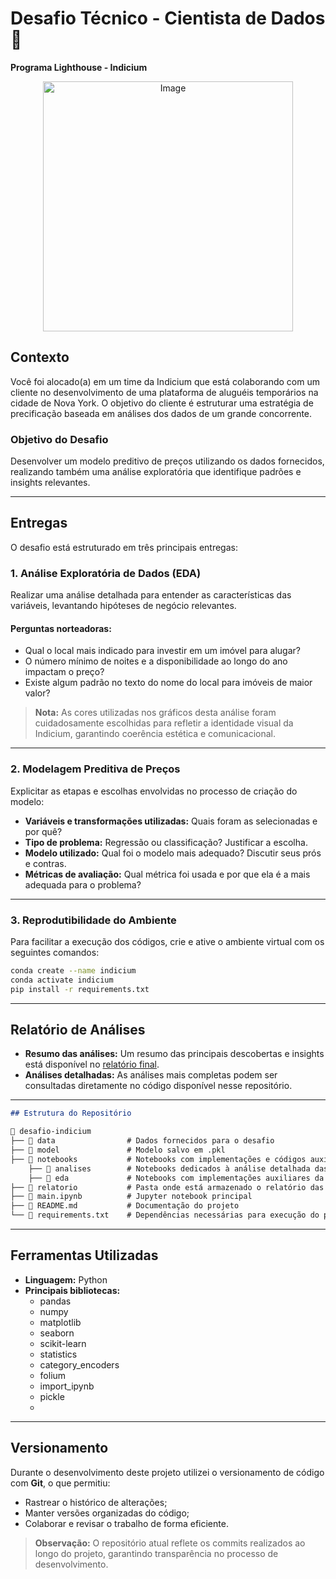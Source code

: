 # Desafio Técnico - Cientista de Dados 🚀  
**Programa Lighthouse - Indicium**

<div align="center">
  <img src="https://github.com/user-attachments/assets/c8b636a6-9475-4ddb-8bd9-f9f80da3c424" alt="Image" width="400"/>
</div>
  
## Contexto  
Você foi alocado(a) em um time da Indicium que está colaborando com um cliente no desenvolvimento de uma plataforma de aluguéis temporários na cidade de Nova York. O objetivo do cliente é estruturar uma estratégia de precificação baseada em análises dos dados de um grande concorrente.  

### Objetivo do Desafio  
Desenvolver um modelo preditivo de preços utilizando os dados fornecidos, realizando também uma análise exploratória que identifique padrões e insights relevantes.  

---

## Entregas  
O desafio está estruturado em três principais entregas:  

### 1. **Análise Exploratória de Dados (EDA)**  
Realizar uma análise detalhada para entender as características das variáveis, levantando hipóteses de negócio relevantes.  

#### Perguntas norteadoras:  
- Qual o local mais indicado para investir em um imóvel para alugar?  
- O número mínimo de noites e a disponibilidade ao longo do ano impactam o preço?  
- Existe algum padrão no texto do nome do local para imóveis de maior valor?  

> **Nota:** As cores utilizadas nos gráficos desta análise foram cuidadosamente escolhidas para refletir a identidade visual da Indicium, garantindo coerência estética e comunicacional.

---

### 2. **Modelagem Preditiva de Preços**  
Explicitar as etapas e escolhas envolvidas no processo de criação do modelo:  
- **Variáveis e transformações utilizadas:** Quais foram as selecionadas e por quê?  
- **Tipo de problema:** Regressão ou classificação? Justificar a escolha.  
- **Modelo utilizado:** Qual foi o modelo mais adequado? Discutir seus prós e contras.  
- **Métricas de avaliação:** Qual métrica foi usada e por que ela é a mais adequada para o problema?  

---

### 3. **Reprodutibilidade do Ambiente**  
Para facilitar a execução dos códigos, crie e ative o ambiente virtual com os seguintes comandos:  
```bash
conda create --name indicium  
conda activate indicium  
pip install -r requirements.txt  
```  

---

## Relatório de Análises  
- **Resumo das análises:** Um resumo das principais descobertas e insights está disponível no [relatório final](https://github.com/beatrizalmeidaf/desafio-indicium/tree/main/relatorio/LH_CD_BEATRIZALMEIDAFELICIO.pdf).  
- **Análises detalhadas:** As análises mais completas podem ser consultadas diretamente no código disponível nesse repositório.

---

```markdown
## Estrutura do Repositório  

📂 desafio-indicium
├── 📁 data                # Dados fornecidos para o desafio  
├── 📁 model               # Modelo salvo em .pkl
├── 📁 notebooks           # Notebooks com implementações e códigos auxiliares para a execução principal do projeto
    ├── 📁 analises        # Notebooks dedicados à análise detalhada das questões e requisitos do desafio
    ├── 📁 eda             # Notebooks com implementações auxiliares da análise exploratória de dados
├── 📁 relatorio           # Pasta onde está armazenado o relatório das análises
├── 📄 main.ipynb          # Jupyter notebook principal  
├── 📄 README.md           # Documentação do projeto 
└── 📄 requirements.txt    # Dependências necessárias para execução do projeto  
```

---

## Ferramentas Utilizadas  

- **Linguagem:** Python  
- **Principais bibliotecas:**  
  - pandas  
  - numpy  
  - matplotlib  
  - seaborn  
  - scikit-learn  
  - statistics  
  - category_encoders  
  - folium   
  - import_ipynb 
  - pickle 
  - 
 ---

## Versionamento  
Durante o desenvolvimento deste projeto utilizei o versionamento de código com **Git**, o que permitiu:
- Rastrear o histórico de alterações;
- Manter versões organizadas do código;
- Colaborar e revisar o trabalho de forma eficiente.

> **Observação:** O repositório atual reflete os commits realizados ao longo do projeto, garantindo transparência no processo de desenvolvimento.
